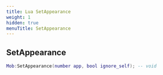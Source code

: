 ```yaml
---
title: Lua SetAppearance
weight: 1
hidden: true
menuTitle: SetAppearance
---
```

## SetAppearance
```lua
Mob:SetAppearance(number app, bool ignore_self); -- void
```